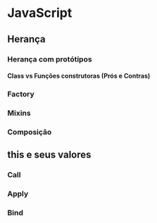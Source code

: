 # JavaScript

## Herança

### Herança com protótipos

#### Class vs Funções construtoras (Prós e Contras)

### Factory

### Mixins

### Composição

## this e seus valores

### Call

### Apply

### Bind